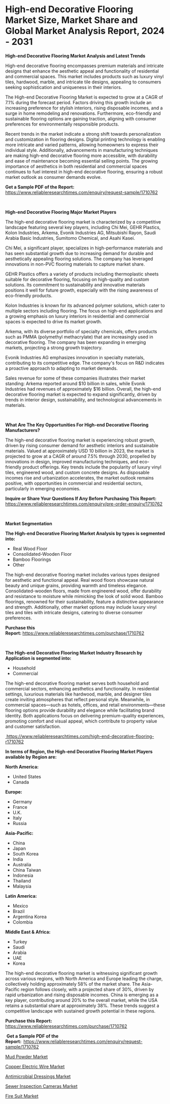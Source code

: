 <p><h1>High-end Decorative Flooring Market Size, Market Share and Global Market Analysis Report, 2024 - 2031</h1></p><p><strong>High-end Decorative Flooring Market Analysis and Latest Trends</strong></p>
<p><p>High-end decorative flooring encompasses premium materials and intricate designs that enhance the aesthetic appeal and functionality of residential and commercial spaces. This market includes products such as luxury vinyl tiles, hardwood, marble, and intricate tile designs, appealing to consumers seeking sophistication and uniqueness in their interiors.</p><p>The High-end Decorative Flooring Market is expected to grow at a CAGR of 7.1% during the forecast period. Factors driving this growth include an increasing preference for stylish interiors, rising disposable incomes, and a surge in home remodeling and renovations. Furthermore, eco-friendly and sustainable flooring options are gaining traction, aligning with consumer preferences for environmentally responsible products.</p><p>Recent trends in the market indicate a strong shift towards personalization and customization in flooring designs. Digital printing technology is enabling more intricate and varied patterns, allowing homeowners to express their individual style. Additionally, advancements in manufacturing techniques are making high-end decorative flooring more accessible, with durability and ease of maintenance becoming essential selling points. The growing importance of aesthetics in both residential and commercial spaces continues to fuel interest in high-end decorative flooring, ensuring a robust market outlook as consumer demands evolve.</p></p>
<p><strong>Get a Sample PDF of the Report:&nbsp;</strong> <a href="https://www.reliableresearchtimes.com/enquiry/request-sample/1710762?utm_campaign=1612&utm_medium=2&utm_source=Github&utm_content=ia&utm_term=22102024&utm_id=high-end-decorative-flooring">https://www.reliableresearchtimes.com/enquiry/request-sample/1710762</a></p>
<p>&nbsp;</p>
<p><strong>High-end Decorative Flooring Major Market Players</strong></p>
<p><p>The high-end decorative flooring market is characterized by a competitive landscape featuring several key players, including Chi Mei, GEHR Plastics, Kolon Industries, Arkema, Evonik Industries AG, Mitsubishi Rayon, Saudi Arabia Basic Industries, Sumitomo Chemical, and Asahi Kasei. </p><p>Chi Mei, a significant player, specializes in high-performance materials and has seen substantial growth due to increasing demand for durable and aesthetically appealing flooring solutions. The company has leveraged innovations in non-PVC flooring materials to capture market share. </p><p>GEHR Plastics offers a variety of products including thermoplastic sheets suitable for decorative flooring, focusing on high-quality and custom solutions. Its commitment to sustainability and innovative materials positions it well for future growth, especially with the rising awareness of eco-friendly products.</p><p>Kolon Industries is known for its advanced polymer solutions, which cater to multiple sectors including flooring. The focus on high-end applications and a growing emphasis on luxury interiors in residential and commercial spaces is expected to drive its market growth.</p><p>Arkema, with its diverse portfolio of specialty chemicals, offers products such as PMMA (polymethyl methacrylate) that are increasingly used in decorative flooring. The company has been expanding in emerging markets, projecting a strong growth trajectory.</p><p>Evonik Industries AG emphasizes innovation in specialty materials, contributing to its competitive edge. The company's focus on R&D indicates a proactive approach to adapting to market demands.</p><p>Sales revenue for some of these companies illustrates their market standing: Arkema reported around $10 billion in sales, while Evonik Industries had revenues of approximately $16 billion. Overall, the high-end decorative flooring market is expected to expand significantly, driven by trends in interior design, sustainability, and technological advancements in materials.</p></p>
<p>&nbsp;</p>
<p><strong>What Are The Key Opportunities For High-end Decorative Flooring Manufacturers?</strong></p>
<p><p>The high-end decorative flooring market is experiencing robust growth, driven by rising consumer demand for aesthetic interiors and sustainable materials. Valued at approximately USD 10 billion in 2023, the market is projected to grow at a CAGR of around 7.5% through 2030, propelled by innovations in design, improved manufacturing techniques, and eco-friendly product offerings. Key trends include the popularity of luxury vinyl tiles, engineered wood, and custom concrete designs. As disposable incomes rise and urbanization accelerates, the market outlook remains positive, with opportunities in commercial and residential sectors, particularly in emerging economies.</p></p>
<p><strong>Inquire or Share Your Questions If Any Before Purchasing This Report:</strong> <a href="https://www.reliableresearchtimes.com/enquiry/pre-order-enquiry/1710762?utm_campaign=1612&utm_medium=2&utm_source=Github&utm_content=ia&utm_term=22102024&utm_id=high-end-decorative-flooring">https://www.reliableresearchtimes.com/enquiry/pre-order-enquiry/1710762</a></p>
<p>&nbsp;</p>
<p><strong>Market Segmentation</strong></p>
<p><strong>The High-end Decorative Flooring Market Analysis by types is segmented into:</strong></p>
<p><ul><li>Real Wood Floor</li><li>Consolidated-Wooden Floor</li><li>Bamboo Floorings</li><li>Other</li></ul></p>
<p><p>The high-end decorative flooring market includes various types designed for aesthetic and functional appeal. Real wood floors showcase natural beauty and unique grains, providing warmth and timeless elegance. Consolidated-wooden floors, made from engineered wood, offer durability and resistance to moisture while mimicking the look of solid wood. Bamboo floorings, renowned for their sustainability, feature a distinctive appearance and strength. Additionally, other market options may include luxury vinyl tiles and tiles with intricate designs, catering to diverse consumer preferences.</p></p>
<p><strong>Purchase this Report:&nbsp;</strong><a href="https://www.reliableresearchtimes.com/purchase/1710762?utm_campaign=1612&utm_medium=2&utm_source=Github&utm_content=ia&utm_term=22102024&utm_id=high-end-decorative-flooring">https://www.reliableresearchtimes.com/purchase/1710762</a></p>
<p>&nbsp;</p>
<p><strong>The High-end Decorative Flooring Market Industry Research by Application is segmented into:</strong></p>
<p><ul><li>Household</li><li>Commercial</li></ul></p>
<p><p>The high-end decorative flooring market serves both household and commercial sectors, enhancing aesthetics and functionality. In residential settings, luxurious materials like hardwood, marble, and designer tiles create inviting atmospheres that reflect personal style. Meanwhile, in commercial spaces—such as hotels, offices, and retail environments—these flooring options provide durability and elegance while facilitating brand identity. Both applications focus on delivering premium-quality experiences, promoting comfort and visual appeal, which contribute to property value and customer satisfaction.</p></p>
<p><a href="https://www.reliableresearchtimes.com/high-end-decorative-flooring-r1710762?utm_campaign=1612&utm_medium=2&utm_source=Github&utm_content=ia&utm_term=22102024&utm_id=high-end-decorative-flooring">&nbsp;https://www.reliableresearchtimes.com/high-end-decorative-flooring-r1710762</a></p>
<p><strong>In terms of Region, the High-end Decorative Flooring Market Players available by Region are:</strong></p>
<p>
    <p> <strong> North America: </strong>
        <ul>
            <li>United States</li>
            <li>Canada</li>
        </ul>
        </p> 
    <p> <strong> Europe: </strong>
        <ul>
            <li>Germany</li>
            <li>France</li>
            <li>U.K.</li>
            <li>Italy</li>
            <li>Russia</li>
        </ul>
        </p> 
    <p> <strong> Asia-Pacific: </strong>
        <ul>
            <li>China</li>
            <li>Japan</li>
            <li>South Korea</li>
            <li>India</li>
            <li>Australia</li>
            <li>China Taiwan</li>
            <li>Indonesia</li>
            <li>Thailand</li>
            <li>Malaysia</li>
        </ul>
        </p> 
    <p> <strong> Latin America: </strong>
        <ul>
            <li>Mexico</li>
            <li>Brazil</li>
            <li>Argentina Korea</li>
            <li>Colombia</li>
        </ul>
        </p> 
    <p> <strong> Middle East & Africa: </strong>
        <ul>
            <li>Turkey</li>
            <li>Saudi</li>
            <li>Arabia</li>
            <li>UAE</li>
            <li>Korea</li>
        </ul>
    </p>
    </p>
<p><p>The high-end decorative flooring market is witnessing significant growth across various regions, with North America and Europe leading the charge, collectively holding approximately 58% of the market share. The Asia-Pacific region follows closely, with a projected share of 30%, driven by rapid urbanization and rising disposable incomes. China is emerging as a key player, contributing around 20% to the overall market, while the USA retains a substantial share at approximately 38%. These trends suggest a competitive landscape with sustained growth potential in these regions.</p></p>
<p><strong>Purchase this Report: </strong><a href="https://www.reliableresearchtimes.com/purchase/1710762?utm_campaign=1612&utm_medium=2&utm_source=Github&utm_content=ia&utm_term=22102024&utm_id=high-end-decorative-flooring">https://www.reliableresearchtimes.com/purchase/1710762</a></p>
<p>&nbsp;<strong>Get a Sample PDF of the Report:&nbsp;&nbsp;</strong><a href="https://www.reliableresearchtimes.com/enquiry/request-sample/1710762?utm_campaign=1612&utm_medium=2&utm_source=Github&utm_content=ia&utm_term=22102024&utm_id=high-end-decorative-flooring">https://www.reliableresearchtimes.com/enquiry/request-sample/1710762</a></p>
<p><strong></strong></p>
<p><p><a href="https://github.com/Rekhakhatun65/Market-Research-Report-List-1/blob/main/mud-powder-market.md?utm_campaign=1612&utm_medium=2&utm_source=Github&utm_content=ia&utm_term=22102024&utm_id=high-end-decorative-flooring">Mud Powder Market</a></p><p><a href="https://www.linkedin.com/pulse/surfing-copper-electric-wire-wave-riding-market-currents-2031-bhuae?utm_campaign=1612&utm_medium=2&utm_source=Github&utm_content=ia&utm_term=22102024&utm_id=high-end-decorative-flooring">Copper Electric Wire Market</a></p><p><a href="https://www.linkedin.com/pulse/navigating-global-antimicrobial-dressings-market-landscape-trends-s1n5e?utm_campaign=1612&utm_medium=2&utm_source=Github&utm_content=ia&utm_term=22102024&utm_id=high-end-decorative-flooring">Antimicrobial Dressings Market</a></p><p><a href="https://www.linkedin.com/pulse/market-leaders-laggards-global-sewer-inspection-cameras-trends-ibl1e?utm_campaign=1612&utm_medium=2&utm_source=Github&utm_content=ia&utm_term=22102024&utm_id=high-end-decorative-flooring">Sewer Inspection Cameras Market</a></p><p><a href="https://www.linkedin.com/pulse/fire-suit-market-global-share-ranking-overall-sales-demand-lshse?utm_campaign=1612&utm_medium=2&utm_source=Github&utm_content=ia&utm_term=22102024&utm_id=high-end-decorative-flooring">Fire Suit Market</a></p></p>
